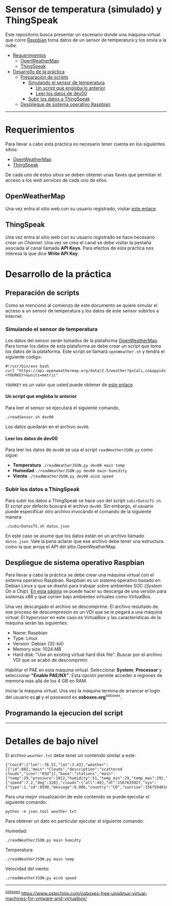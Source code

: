 # Sensor de temperatura (simulado) y ThingSpeak

Este repositorio busca presentar un escenario donde una máquina virtual que corre [Raspbian](https://www.raspbian.org/) toma datos de un sensor de temperatura y los envía a la nube.

* [Requerimientos](#requerimientos)
  * [OpenWeatherMap](#openweathermap)
  * [ThingSpeak](#thingspeak)
* [Desarrollo de la práctica](#desarrollo-de-la-práctica)
  * [Preparación de scripts](#preparación-de-scripts)
    * [Simulando el sensor de temperatura](#simulando-el-sensor-de-temperatura)
      * [Un script que engloba lo anterior](#un-script-que-engloba-lo-anterior)
      * [Leer los datos de dev00](#leer-los-datos-de-dev00)
    * [Subir los datos a ThingSpeak](#subir-los-datos-a-thingspeak)
  * [Despliegue de sistema operativo Raspbian](#despliegue-de-sistema-operativo-raspbian)

---

# Requerimientos

Para llevar a cabo esta práctica es necesario tener cuenta en los siguientes sitios:

* [OpenWeatherMap](https://openweathermap.org/)
* [ThingSpeak](https://thingspeak.com/)

De cada uno de estos sitios se deben obtener unas llaves que permitan el acceso a los *web services* de cada uno de ellos.

## OpenWeatherMap

Una vez entra al sitio web con su usuario registrado, visitar [este enlace](https://home.openweathermap.org/api_keys).

## ThingSpeak

Una vez entra al sitio web con su usuario registrado se hace necesario crear un *Channel*. 
Una vez se crea el canal se debe visitar la pestaña asociada al canal llamada **API Keys**.
Para efectos de esta práctica nos interesa la que dice **Write API Key**.

# Desarrollo de la práctica


## Preparación de scripts

Como se mencionó al comienzo de este documento se quiere simular el acceso a un sensor de temperatura y los datos de este sensor subirlos a Internet.

### Simulando el sensor de temperatura

Los datos del sensor serán tomados de la plataforma [OpenWeatherMap](https://home.openweathermap.org/).
Para tomar los datos de esta plataforma se debe crear un script que toma los datos de la plataforma.
Este script se llamará `openWeather.sh` y tendrá el siguiente código:

```
#!/usr/bin/env bash
curl "https://api.openweathermap.org/data/2.5/weather?q=Cali,co&appid=<YOURKEY>&units=metric"
```

`YOURKEY` es un valor que usted puede obtener de [este enlace](https://home.openweathermap.org/api_keys).

#### Un script que engloba lo anterior

Para leer el sensor se ejecutará el siguiente comando,

```
./readSensor.sh dev00
```

Los datos quedarán en el archivo `dev00`.

#### Leer los datos de dev00

Para leer los datos de `dev00` se usa el script `readWeatherJSON.py` como sigue:

* **Temperatura** `./readWeatherJSON.py dev00 main temp`
* **Humedad** `./readWeatherJSON.py dev00 main humidity`
* **Viento** `./readWeatherJSON.py dev00 wind speed`

### Subir los datos a ThingSpeak

Para subir los datos a ThingSpeak se hace uso del script `subirDatosTS.sh`.
El script por defecto buscará el archivo `dev00`. 
Sin embargo, el usuario puede especificar otro archivo invocando el comando de la siguiente manera:

```
./subirDatosTS.sh datos.json
```

En este caso se asume que los datos están en un archivo llamado `datos.json`.
Vale la pena aclarar que ese archivo debe tener una estructura como la que arroja el API del sitio OpenWeatherMap.

## Despliegue de sistema operativo Raspbian

Para llevar a cabo la práctica se debe crear una máquina virtual con el sistema operativo Raspbian. 
Raspbian es un sistema operativo basado en Debian Linux y que se diseñó para trabajar sobre ambientes SOC (*System On a Chip*).
[En esta página](https://www.osboxes.org/raspbian/) se puede hacer su descarga de una versión para sistemas x86 y que corren bajo ambientes virtuales como VirtualBox.

Una vez descargado el archivo se descomprime.
El archivo resultado de ese proceso de descompresión es un VDI que se le pegará a una máquina virtual.
El *hypervisor* en este caso es VirtualBox y las características de la máquina serán las siguientes:

* Name: Raspbian
* Type: Linux
* Version: Debian (32-bit)
* Memory size: 1024 MB
* Hard disk: "Use an existing virtual hard disk file". Buscar por el archivo VDI que se acabó de descomprimir.

Habilitar el PAE en esta máquina virtual.
Seleccionar **System**, **Processor** y seleccionar **"Enable PAE/NX"**.
Esta opción permite acceder a regiones de memoria más allá de los 4 GB en RAM.

Iniciar la máquina virtual.
Una vez la máquina termina de arrancar el login del usuario es **pi** y el password es **osboxes.org**<a name="osboxes"><sup>osboxes</sup></a>.

## Programando la ejecucion del script

---

# Detalles de bajo nivel

El archivo `weather.txt` debe tener un contenido similar a este:

```
{"coord":{"lon":-76.51,"lat":3.43},"weather":[{"id":802,"main":"Clouds","description":"scattered clouds","icon":"03d"}],"base":"stations","main":{"temp":29,"pressure":1012,"humidity":51,"temp_min":29,"temp_max":29},"visibility":10000,"wind":{"speed":7.2,"deg":320},"clouds":{"all":40},"dt":1567635927,"sys":{"type":1,"id":8590,"message":0.006,"country":"CO","sunrise":1567594816,"sunset":1567638627},"timezone":-18000,"id":3687925,"name":"Cali","cod":200}
```

Para una mejor visualización de este contenido se puede ejecutar el siguiente comando:

```
python -m json.tool weather.txt
```

Para obtener un dato en particular ejecutar el siguiente comando:

Humedad:

```
./readWeatherJSON.py main humidty
```

Temperatura:

```
./readWeatherJSON.py main temp
```

Velocidad del viento:

```
./readWeatherJSON.py wind speed
```
---

<sup>[osboxes](#osboxes)</sup> https://www.ostechnix.com/osboxes-free-unixlinux-virtual-machines-for-vmware-and-virtualbox/
